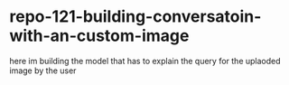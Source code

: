 # repo-121-building-conversatoin-with-an-custom-image
here im building the model that has to explain the query for the uplaoded image by the user
